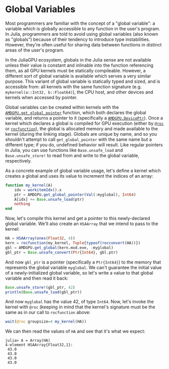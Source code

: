 # Global Variables

Most programmers are familiar with the concept of a "global variable": a
variable which is globally accessible to any function in the user's program. In
Julia, programmers are told to avoid using global variables (also known as
"globals") because of their tendency to introduce type instabilities. However,
they're often useful for sharing data between functions in distinct areas of
the user's program.

In the JuliaGPU ecosystem, globals in the Julia sense are not available unless
their value is constant and inlinable into the function referencing them, as
all GPU kernels must be statically compileable. However, a different sort of
global variable is available which serves a very similar purpose. This variant
of global variable is statically typed and sized, and is accessible from: all
kernels with the same function signature (e.g. `mykernel(a::Int32,
b::Float64)`), the CPU host, and other devices and kernels when accessed by
pointer.

Global variables can be created within kernels with the
[`AMDGPU.get_global_pointer`](@ref) function, which both declares the
global variable, and returns a pointer to it (specifically a
[`AMDGPU.DevicePtr`](@ref)). Once a kernel which declares a global is
compiled for GPU execution (either by [`@roc`](@ref) or [`rocfunction`](@ref)),
the global is allocated memory and made available to the kernel (during the
linking stage). Globals are unique by name, and so you shouldn't attempt to
call `get_global_pointer` with the same name but a different type; if you do,
undefined behavior will result. Like regular pointers in Julia, you can use
functions like `Base.unsafe_load` and `Base.unsafe_store!` to read from and
write to the global variable, respectively.

As a concrete example of global variable usage, let's define a kernel which
creates a global and uses its value to increment the indices of an array:

```julia
function my_kernel(A)
    idx = workitemIdx().x
    ptr = AMDGPU.get_global_pointer(Val(:myglobal), Int64)
    A[idx] += Base.unsafe_load(ptr)
    nothing
end
```

Now, let's compile this kernel and get a pointer to this newly-declared global
variable. We'll also create an `HSAArray` that we intend to pass to the kernel:

```julia
HA = HSAArray(ones(Float32, 4))
kern = rocfunction(my_kernel, Tuple{typeof(rocconvert(HA))})
gbl = AMDGPU.get_global(kern.mod.exe, :myglobal)
gbl_ptr = Base.unsafe_convert(Ptr{Int64}, gbl.ptr)
```

And now `gbl_ptr` is a pointer (specifically a `Ptr{Int64}`) to the memory that
represents the global variable `myglobal`. We can't guarantee the initial value
of a newly-initialized global variable, so let's write a value to that global
variable and then read it back:

```julia
Base.unsafe_store!(gbl_ptr, 42)
println(Base.unsafe_load(gbl_ptr))
```

And now `myglobal` has the value 42, of type `Int64`. Now, let's invoke the
kernel with `@roc` (keeping in mind that the kernel's signature must be the
same as in our call to `rocfunction` above:

```julia
wait(@roc groupsize=4 my_kernel(HA))
```

We can then read the values of `HA` and see that it's what we expect:

```julia-repl
julia> A = Array(HA)
4-element HSAArray{Float32,1}:
 43.0
 43.0
 43.0
 43.0
```
